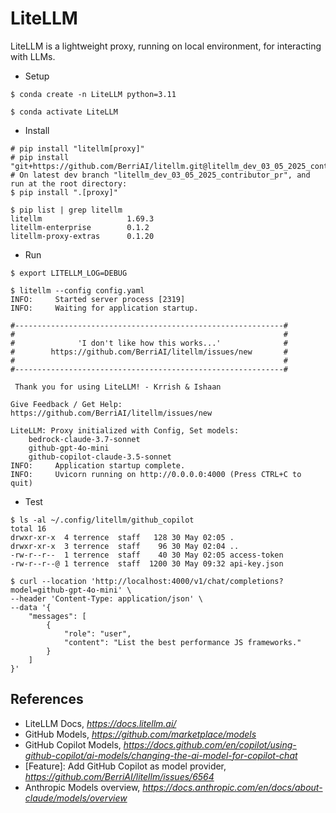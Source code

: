 LiteLLM
=======

LiteLLM is a lightweight proxy, running on local environment, for interacting with LLMs.

- Setup

```
$ conda create -n LiteLLM python=3.11

$ conda activate LiteLLM
```

- Install

```
# pip install "litellm[proxy]"
# pip install "git+https://github.com/BerriAI/litellm.git@litellm_dev_03_05_2025_contributor_prs#egg=litellm[proxy]"
# On latest dev branch "litellm_dev_03_05_2025_contributor_pr", and run at the root directory:
$ pip install ".[proxy]"

$ pip list | grep litellm
litellm                   1.69.3
litellm-enterprise        0.1.2
litellm-proxy-extras      0.1.20
```

- Run

```
$ export LITELLM_LOG=DEBUG

$ litellm --config config.yaml
INFO:     Started server process [2319]
INFO:     Waiting for application startup.

#------------------------------------------------------------#
#                                                            #
#              'I don't like how this works...'              #
#        https://github.com/BerriAI/litellm/issues/new       #
#                                                            #
#------------------------------------------------------------#

 Thank you for using LiteLLM! - Krrish & Ishaan

Give Feedback / Get Help: https://github.com/BerriAI/litellm/issues/new

LiteLLM: Proxy initialized with Config, Set models:
    bedrock-claude-3.7-sonnet
    github-gpt-4o-mini
    github-copilot-claude-3.5-sonnet
INFO:     Application startup complete.
INFO:     Uvicorn running on http://0.0.0.0:4000 (Press CTRL+C to quit)
```

- Test

```
$ ls -al ~/.config/litellm/github_copilot
total 16
drwxr-xr-x  4 terrence  staff   128 30 May 02:05 .
drwxr-xr-x  3 terrence  staff    96 30 May 02:04 ..
-rw-r--r--  1 terrence  staff    40 30 May 02:05 access-token
-rw-r--r--@ 1 terrence  staff  1200 30 May 09:32 api-key.json

$ curl --location 'http://localhost:4000/v1/chat/completions?model=github-gpt-4o-mini' \
--header 'Content-Type: application/json' \
--data '{
    "messages": [
        {
            "role": "user",
            "content": "List the best performance JS frameworks."
        }
    ]
}'
```


References
----------

- LiteLLM Docs, _https://docs.litellm.ai/_
- GitHub Models, _https://github.com/marketplace/models_
- GitHub Copilot Models, _https://docs.github.com/en/copilot/using-github-copilot/ai-models/changing-the-ai-model-for-copilot-chat_
- [Feature]: Add GitHub Copilot as model provider, _https://github.com/BerriAI/litellm/issues/6564_
- Anthropic Models overview, _https://docs.anthropic.com/en/docs/about-claude/models/overview_

